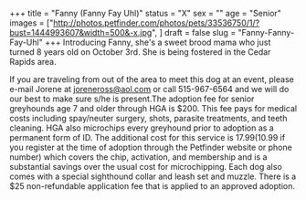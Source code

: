 +++
title = "Fanny (Fanny Fay Uhl)"
status = "X"
sex = ""
age = "Senior"
images = ["http://photos.petfinder.com/photos/pets/33536750/1/?bust=1444993607&width=500&-x.jpg",
]
draft = false
slug = "Fanny-Fanny-Fay-Uhl"
+++
Introducing Fanny, she's a sweet brood mama who just turned 8 years old on October 3rd. She is being fostered in the Cedar Rapids area.

If you are traveling from out of the area to meet this dog at an event, please e-mail Jorene at joreneross@aol.com or call 515-967-6564 and we will do our best to make sure s/he is present.The adoption fee for senior greyhounds age 7 and older  through HGA is $200. This fee pays for medical costs including spay/neuter surgery, shots, parasite treatments, and teeth cleaning. HGA also microchips every greyhound prior to adoption as a permanent form of ID. The additional cost for this service is $17.99 ($10.99 if you register at the time of adoption through the Petfinder website or phone number) which covers the chip, activation, and membership and is a substantial savings over the usual cost for microchipping. Each dog also comes with a special sighthound collar and leash set and muzzle. There is a $25 non-refundable application fee that is applied to an approved adoption.
